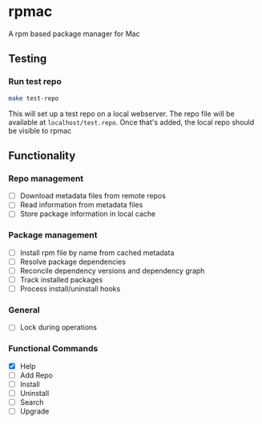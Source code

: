 # rpmac
A rpm based package manager for Mac

## Testing

### Run test repo

```bash
make test-repo
```

This will set up a test repo on a local webserver.  The repo file will be available at `localhost/test.repo`. Once that's added, the local repo should be visible to rpmac

## Functionality

### Repo management
- [ ] Download metadata files from remote repos
- [ ] Read information from metadata files
- [ ] Store package information in local cache

### Package management
- [ ] Install rpm file by name from cached metadata
- [ ] Resolve package dependencies
- [ ] Reconcile dependency versions and dependency graph
- [ ] Track installed packages
- [ ] Process install/uninstall hooks

### General
- [ ] Lock during operations

### Functional Commands
- [x] Help
- [ ] Add Repo
- [ ] Install
- [ ] Uninstall
- [ ] Search
- [ ] Upgrade
